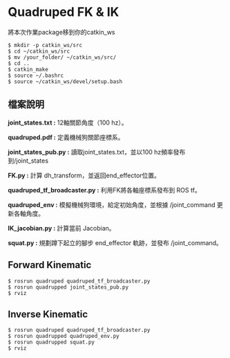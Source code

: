 # Quadruped FK & IK

將本次作業package移到你的catkin_ws

```
$ mkdir -p catkin_ws/src
$ cd ~/catkin_ws/src
$ mv /your_folder/ ~/catkin_ws/src/
$ cd ..
$ catkin_make
$ source ~/.bashrc
$ source ~/catkin_ws/devel/setup.bash
```

## 檔案說明
**joint_states.txt :**  12軸關節角度（100 hz）。

**quadruped.pdf :** 定義機械狗關節座標系。

**joint_states_pub.py :**   讀取joint_states.txt，並以100 hz頻率發布到/joint_states

**FK.py :** 計算 dh_transform，並返回end_effector位置。

**quadruped_tf_broadcaster.py :**   利用FK將各軸座標系發布到 ROS tf。

**quadruped_env :** 模擬機械狗環境，給定初始角度，並根據 /joint_command 更新各軸角度。

**IK_jacobian.py :**    計算當前 Jacobian。

**squat.py :**  規劃蹲下起立的腳步 end_effector 軌跡，並發布 /joint_command。

## Forward Kinematic
```
$ rosrun quadruped quadruped_tf_broadcaster.py
$ rosrun quadrupped joint_states_pub.py
$ rviz
```
## Inverse Kinematic
```
$ rosrun quadruped quadruped_tf_broadcaster.py
$ rosrun quadrupped quadruped_env.py
$ rosrun quadrupped squat.py
$ rviz
```

